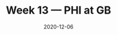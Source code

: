 ---
layout: game
title: Week 13 — PHI at GB
season: 2020
game_id: 2020_13_PHI_GB
week: 13
date: 2020-12-06
home_team: GB
away_team: PHI
final_home: 
final_away: 
pbp_url: /assets/data/pbp/2020/2020_13_PHI_GB.csv.gz
---